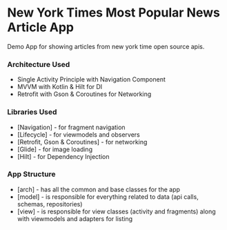 # New York Times Most Popular News Article App
Demo App for showing articles from new york time open source apis.

### Architecture Used
  - Single Activity Principle with Navigation Component
  - MVVM with Kotlin & Hilt for DI
  - Retrofit with Gson & Coroutines for Networking

### Libraries Used
 - [Navigation] - for fragment navigation 
 - [Lifecycle] - for viewmodels and observers
 - [Retrofit, Gson & Coroutines] - for networking
 - [Glide] - for image loading
 - [Hilt] - for Dependency Injection

### App Structure
- [arch] - has all the common and base classes for the app
- [model] - is responsible for everything related to data (api calls, schemas, repositories)
- [view] - is responsible for view classes (activity and fragments) along with viewmodels and adapters for listing